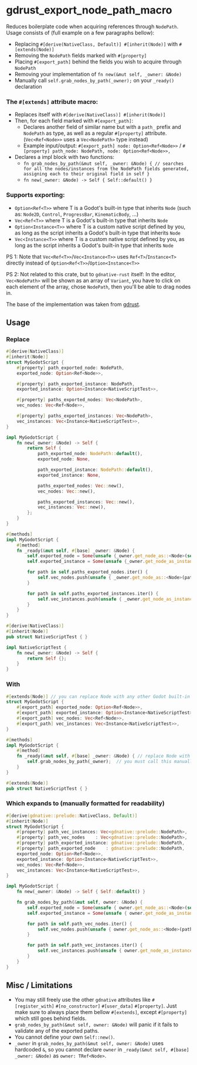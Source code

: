 # gdrust_export_node_path_macro
Reduces boilerplate code when acquiring references through `NodePath`. 
Usage consists of (full example on a few paragraphs bellow):
- Replacing `#[derive(NativeClass, Default)] #[inherit(Node)]` with `#[extends(Node)]`
- Removing the `NodePath` fields marked with `#[property]`
- Placing `#[export_path]` behind the fields you wish to acquire through `NodePath`
- Removing your implementation of `fn new(&mut self, _owner: &Node)`
- Manually call `self.grab_nodes_by_path(_owner);` on your `_ready()` declaration

### The `#[extends]` attribute macro:
- Replaces itself with `#[derive(NativeClass)] #[inherit(Node)]`
- Then, for each field marked with `#[export_path]`:
    - Declares another field of similar name but with a `path_` prefix and `NodePath` as type, as well as a regular `#[property]` attribute. (`Vec<Ref<Node>>` uses a `Vec<NodePath>` type instead)
    - Example input/output: `#[export_path] node: Option<Ref<Node>>` / `#[property] path_node: NodePath, node: Option<Ref<Node>>,`
- Declares a impl block with two functions:
    - `fn grab_nodes_by_path(&mut self, _owner: &Node) {
        // searches for all the nodes/instances from the NodePath fields generated, assigning each to their original field in self
      }`
    - `fn new(_owner: &Node) -> Self { Self::default() }`

### Supports exporting:
- `Option<Ref<T>>` where T is a Godot's built-in type that inherits `Node` (such as: `Node2D`, `Control`, `ProgressBar`, `KinematicBody`, ...)
- `Vec<Ref<T>>` where T is a Godot's built-in type that inherits `Node`
- `Option<Instance<T>>` where T is a custom native script defined by you, as long as the script inherits a Godot's built-in type that inherits `Node`
- `Vec<Instance<T>>` where T is a custom native script defined by you, as long as the script inherits a Godot's built-in type that inherits `Node`


PS 1: Note that `Vec<Ref<T>>`/`Vec<Instance<T>>` uses `Ref<T>`/`Instance<T>` directly instead of `Option<Ref<T>>`/`Option<Instance<T>>`


PS 2: Not related to this crate, but to `gdnative-rust` itself: In the editor, `Vec<NodePath>` will be shown as an array of `Variant`, you have to click on each element of the array, chose `NodePath`, then you'll be able to drag nodes in.

The base of the implementation was taken from [gdrust](https://github.com/wyattjsmith1/gdrust).

## Usage
### Replace
```rs
#[derive(NativeClass)]
#[inherit(Node)]
struct MyGodotScript {
    #[property] path_exported_node: NodePath,
    exported_node: Option<Ref<Node>>,

    #[property] path_exported_instance: NodePath,
    exported_instance: Option<Instance<NativeScriptTest>>,

    #[property] paths_exported_nodes: Vec<NodePath>,
    vec_nodes: Vec<Ref<Node>>,

    #[property] paths_exported_instances: Vec<NodePath>,
    vec_instances: Vec<Instance<NativeScriptTest>>,
}

impl MyGodotScript {
    fn new(_owner: &Node) -> Self {
        return Self {
            path_exported_node: NodePath::default(),
            exported_node: None,

            path_exported_instance: NodePath::default(),
            exported_instance: None,

            paths_exported_nodes: Vec::new(),
            vec_nodes: Vec::new(),

            paths_exported_instances: Vec::new(),
            vec_instances: Vec::new(),
        };
    }
}

#[methods]
impl MyGodotScript {
    #[method]
    fn _ready(&mut self, #[base] _owner: &Node) {
        self.exported_node = Some(unsafe {_owner.get_node_as::<Node>(self.path_exported_node.new_ref()).unwrap().assume_shared()});
        self.exported_instance = Some(unsafe {_owner.get_node_as_instance::<NativeScriptTest>(self.path_exported_instance.new_ref()).unwrap().claim()});

        for path in self.paths_exported_nodes.iter() {
            self.vec_nodes.push(unsafe { _owner.get_node_as::<Node>(path.new_ref()).unwrap().assume_shared()});
        }

        for path in self.paths_exported_instances.iter() {
            self.vec_instances.push(unsafe { _owner.get_node_as_instance::<NativeScriptTest>(path.new_ref()).unwrap().claim()});
        }
    }
}

#[derive(NativeClass)]
#[inherit(Node)]
pub struct NativeScriptTest { }

impl NativeScriptTest {
    fn new(_owner: &Node) -> Self {
        return Self {};
    }
}
```
### With
```rs
#[extends(Node)] // you can replace Node with any other Godot built-in node type
struct MyGodotScript {
    #[export_path] exported_node: Option<Ref<Node>>,                        // you can replace Node with any other Godot built-in node type
    #[export_path] exported_instance: Option<Instance<NativeScriptTest>>,   // replace NativeScriptTest with your own type
    #[export_path] vec_nodes: Vec<Ref<Node>>,                               // you can replace Node with any other Godot built-in node type
    #[export_path] vec_instances: Vec<Instance<NativeScriptTest>>,          // replace NativeScriptTest with your own type
}

#[methods]
impl MyGodotScript {
    #[method]
    fn _ready(&mut self, #[base] _owner: &Node) { // replace Node with the extended type
        self.grab_nodes_by_path(_owner);  // you must call this manually, it replaces your old _ready() call
    }
}

#[extends(Node)]
pub struct NativeScriptTest { }
```

### Which expands to (manually formatted for readability)
```rs
#[derive(gdnative::prelude::NativeClass, Default)]
#[inherit(Node)]
struct MyGodotScript {
    #[property] path_vec_instances: Vec<gdnative::prelude::NodePath>,
    #[property] path_vec_nodes    : Vec<gdnative::prelude::NodePath>,
    #[property] path_exported_instance: gdnative::prelude::NodePath,
    #[property] path_exported_node    : gdnative::prelude::NodePath,
    exported_node: Option<Ref<Node>>,
    exported_instance: Option<Instance<NativeScriptTest>>,
    vec_nodes: Vec<Ref<Node>>,
    vec_instances: Vec<Instance<NativeScriptTest>>,
}

impl MyGodotScript {
    fn new(_owner: &Node) -> Self { Self::default() }

    fn grab_nodes_by_path(&mut self, owner: &Node) {
        self.exported_node = Some(unsafe { owner.get_node_as::<Node>(self.path_exported_node.new_ref()).unwrap().assume_shared() });
        self.exported_instance = Some(unsafe { owner.get_node_as_instance::<NativeScriptTest>(self.path_exported_instance.new_ref()).unwrap().claim() });

        for path in self.path_vec_nodes.iter() {
            self.vec_nodes.push(unsafe { owner.get_node_as::<Node>(path.new_ref()).unwrap().assume_shared() });
        }

        for path in self.path_vec_instances.iter() {
            self.vec_instances.push(unsafe { owner.get_node_as_instance::<NativeScriptTest>(path.new_ref()).unwrap().claim() });
        }
    }
}
```
## Misc / Limitations
- You may still freely use the other `gdnative` attributes like `#[register_with]` `#[no_constructor]` `#[user_data]` `#[property]`. Just make sure to always place them bellow `#[extends]`, except `#[property]` which still goes behind fields.
- `grab_nodes_by_path(&mut self, owner: &Node)` will panic if it fails to validate any of the exported paths.
- You cannot define your own `Self::new()`.
- `_owner` in `grab_nodes_by_path(&mut self, owner: &Node)` uses hardcoded `&`, so you cannot declare `owner` in `_ready(&mut self, #[base] _owner: &Node)` as `owner: TRef<Node>`.
